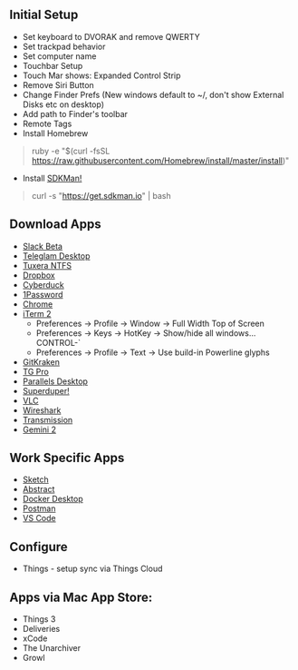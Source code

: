 ## Initial Setup
- Set keyboard to DVORAK and remove QWERTY
- Set trackpad behavior
- Set computer name
- Touchbar Setup
- Touch Mar shows: Expanded Control Strip
- Remove Siri Button
- Change Finder Prefs (New windows default to ~/, don't show External Disks etc on desktop)
- Add path to Finder's toolbar
- Remote Tags
- Install Homebrew
> ruby -e "$(curl -fsSL https://raw.githubusercontent.com/Homebrew/install/master/install)"
- Install [SDKMan!](https://sdkman.io/install)
> curl -s "https://get.sdkman.io" | bash

## Download Apps
- [Slack Beta](https://slack.com/beta/mac)
- [Teleglam Desktop](https://desktop.telegram.org/)
- [Tuxera NTFS](https://www.tuxera.com/products/tuxera-ntfs-for-mac/download/)
- [Dropbox](https://www.dropbox.com/downloading)
- [Cyberduck](https://cyberduck.io/download/)
- [1Password](https://1password.com/downloads/mac/)
- [Chrome](https://www.google.com/chrome/)
- [iTerm 2](https://www.iterm2.com/downloads.html)
  - Preferences -> Profile -> Window -> Full Width Top of Screen
  - Preferences -> Keys -> HotKey -> Show/hide all windows... CONTROL-`
  - Preferences -> Profile -> Text -> Use build-in Powerline glyphs
- [GitKraken](https://www.gitkraken.com/download/mac)
- [TG Pro](https://www.tunabellysoftware.com/tgpro/)
- [Parallels Desktop](https://www.parallels.com/products/desktop/trial/)
- [Superduper!]()
- [VLC](https://www.videolan.org/vlc/download-macosx.html)
- [Wireshark](https://www.wireshark.org/#download)
- [Transmission](https://transmissionbt.com/download/)
- [Gemini 2](https://macpaw.com/gemini)

## Work Specific Apps
- [Sketch](https://www.sketch.com/get/)
- [Abstract](https://app.abstract.com/download)
- [Docker Desktop](https://www.docker.com/products/docker-desktop)
- [Postman]()
- [VS Code](https://code.visualstudio.com/download)

## Configure
- Things - setup sync via Things Cloud

## Apps via Mac App Store:
- Things 3
- Deliveries
- xCode
- The Unarchiver
- Growl
